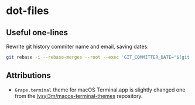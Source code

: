 # dot-files

## Useful one-lines

Rewrite git history commiter name and email, saving dates:

```sh
git rebase -i --rebase-merges --root --exec 'GIT_COMMITTER_DATE="$(git log -n 1 --format=%aD)" git commit --amend --reset-author --no-edit --date="$(git log -n 1 --format=%aD)"'
```

## Attributions

* `Grape.terminal` theme for macOS Terminal.app is slightly changed one from the [lysyi3m/macos-terminal-themes](https://github.com/lysyi3m/macos-terminal-themes) repository.
